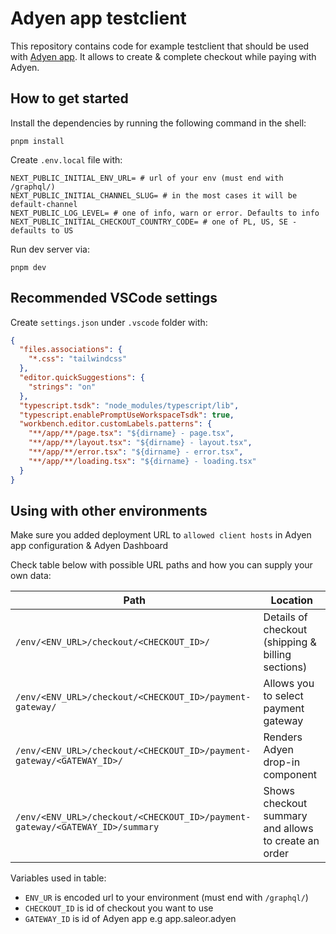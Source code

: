 # Adyen app testclient

This repository contains code for example testclient that should be used with [Adyen app](https://github.com/saleor/saleor-app-payment-adyen). It allows to create & complete checkout while paying with Adyen.

## How to get started

Install the dependencies by running the following command in the shell:

```shell
pnpm install
```

Create `.env.local` file with:

```
NEXT_PUBLIC_INITIAL_ENV_URL= # url of your env (must end with /graphql/)
NEXT_PUBLIC_INITIAL_CHANNEL_SLUG= # in the most cases it will be default-channel
NEXT_PUBLIC_LOG_LEVEL= # one of info, warn or error. Defaults to info
NEXT_PUBLIC_INITIAL_CHECKOUT_COUNTRY_CODE= # one of PL, US, SE - defaults to US
```

Run dev server via:

```shell
pnpm dev
```

## Recommended VSCode settings

Create `settings.json` under `.vscode` folder with:

```json
{
  "files.associations": {
    "*.css": "tailwindcss"
  },
  "editor.quickSuggestions": {
    "strings": "on"
  },
  "typescript.tsdk": "node_modules/typescript/lib",
  "typescript.enablePromptUseWorkspaceTsdk": true,
  "workbench.editor.customLabels.patterns": {
    "**/app/**/page.tsx": "${dirname} - page.tsx",
    "**/app/**/layout.tsx": "${dirname} - layout.tsx",
    "**/app/**/error.tsx": "${dirname} - error.tsx",
    "**/app/**/loading.tsx": "${dirname} - loading.tsx"
  }
}
```

## Using with other environments

Make sure you added deployment URL to `allowed client hosts` in Adyen app configuration & Adyen Dashboard

Check table below with possible URL paths and how you can supply your own data:

| Path                                                                         | Location                                             |
| ---------------------------------------------------------------------------- | ---------------------------------------------------- |
| `/env/<ENV_URL>/checkout/<CHECKOUT_ID>/`                                     | Details of checkout (shipping & billing sections)    |
| `/env/<ENV_URL>/checkout/<CHECKOUT_ID>/payment-gateway/`                     | Allows you to select payment gateway                 |
| `/env/<ENV_URL>/checkout/<CHECKOUT_ID>/payment-gateway/<GATEWAY_ID>/`        | Renders Adyen drop-in component                      |
| `/env/<ENV_URL>/checkout/<CHECKOUT_ID>/payment-gateway/<GATEWAY_ID>/summary` | Shows checkout summary and allows to create an order |

Variables used in table:

- `ENV_UR` is encoded url to your environment (must end with `/graphql/`)
- `CHECKOUT_ID` is id of checkout you want to use
- `GATEWAY_ID` is id of Adyen app e.g app.saleor.adyen
